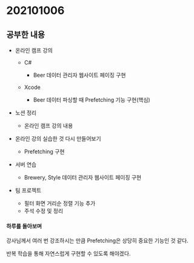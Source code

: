 # 202101006

## 공부한 내용
+ 온라인 캠프 강의
  - C#
    * Beer 데이터 관리자 웹사이트 페이징 구현
    
  - Xcode
    * Beer 데이터 파싱할 때 Prefetching 기능 구현(핵심) 
    
+ 노션 정리
  - 온라인 캠프 강의 내용
  
+ 온라인 강의 실습한 것 다시 만들어보기
  - Prefetching 구현
  
+ 서버 연습
  - Brewery, Style 데이터 관리자 웹사이트 페이징 구현
  
+ 팀 프로젝트
  - 필터 화면 거리순 정렬 기능 추가
  - 주석 수정 및 정리

#### 하루를 돌아보며
강사님께서 여러 번 강조하시는 만큼 Prefetching은 상당히 중요한 기능인 것 같다.

반복 학습을 통해 자연스럽게 구현할 수 있도록 해야겠다.
